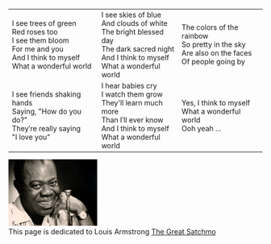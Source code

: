 
<table>

<tr>
<td>
I see trees of green<br>
Red roses too<br>
I see them bloom<br>
For me and you<br>
And I think to myself<br>
What a wonderful world<br>
</td>
<td>
I see skies of blue<br>
And clouds of white<br>
The bright blessed day<br>
The dark sacred night<br>
And I think to myself<br>
What a wonderful world<br>
</td>
<td>
The colors of the rainbow<br>
So pretty in the sky<br>
Are also on the faces<br>
Of people going by<br>
</td>
</tr>

<tr>
<td>
I see friends shaking hands<br>
Saying, "How do you do?"<br>
They′re really saying<br>
"I love you"<br>
</td>
<td>
I hear babies cry<br>
I watch them grow<br>
They'll learn much more<br>
Than I′ll ever know<br>
And I think to myself<br>
What a wonderful world<br>
</td>
<td>
Yes, I think to myself<br>
What a wonderful world<br>
Ooh yeah ...<br>
</td>
</tr>

</table>

<img src="satchmo.jpg" width="35%">
<br>
This page is dedicated to Louis Armstrong <a href="https://en.wikipedia.org/wiki/Louis_Armstrong">The Great Satchmo</a>
